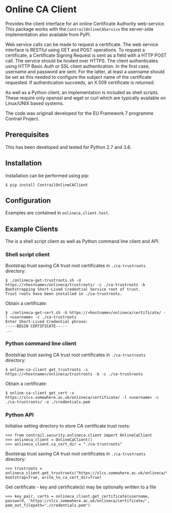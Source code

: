 Online CA Client
================
Provides the client interface for an online Certificate Authority web-service.
This package works with the ``ContrailOnlineCAService`` the server-side
implementation also available from PyPI.

Web service calls can be made to request a certificate.  The web service
interface is RESTful using GET and POST operations.  To request a certificate,
a Certificate Signing Request is sent as a field with a HTTP POST call.  The
service should be hosted over HTTPS.  The client authenticates using HTTP Basic
Auth or SSL client authentication.  In the first case, username and password
are sent.  For the latter, at least a username should be set as this needed to
configure the subject name of the certificate requested.  If authentication
succeeds, an X.509 certificate is returned.

As well as a Python client, an implementation is included as shell scripts.
These require only openssl and wget or curl which are typically available on
Linux/UNIX based systems.

The code was originall developed for the EU Framework 7 programme Contrail
Project.

Prerequisites
-------------
This has been developed and tested for Python 2.7 and 3.6.

Installation
------------
Installation can be performed using pip:
```
$ pip install ContrailOnlineCAClient
```

Configuration
-------------
Examples are contained in ``onlineca.client.test``.

Example Clients
---------------
The is a shell script client as well as Python command line client and API.

### Shell script client ###
Bootstrap trust saving CA trust root certificates in ``./ca-trustroots`` directory:
```
$ ./onlineca-get-trustroots.sh -U https://<hostname>/onlineca/trustroots/ -c ./ca-trustroots -b
Bootstrapping Short-Lived Credential Service root of trust.
Trust roots have been installed in ./ca-trustroots.
```
Obtain a certificate:
```
$ ./onlineca-get-cert.sh -U https://<hostname>/onlineca/certificate/ -l <username> -c ./ca-trustroots
Enter Short-Lived Credential phrase:
-----BEGIN CERTIFICATE-----
...
```

### Python command line client ###
Bootstrap trust saving CA trust root certificates in ``./ca-trustroots`` directory:
```
$ online-ca-client get_trustroots -s https://<hostname>/onlineca/trustroots -b -c ./ca-trustroots
```
Obtain a certificate:
```
$ online-ca-client get_cert -s https://slcs.somewhere.ac.uk/onlineca/certificate/ -l <username> -c ./ca-trustroots/ -o ./credentials.pem
```

### Python API ###
Initialise setting directory to store CA certificate trust roots:
```
>>> from contrail.security.onlineca.client import OnlineCaClient
>>> onlineca_client = OnlineCaClient()
>>> onlineca_client.ca_cert_dir = "./ca-trustroots"
```
Bootstrap trust saving CA trust root certificates in ``./ca-trustroots`` directory:
```
>>> trustroots = onlineca_client.get_trustroots("https://slcs.somewhere.ac.uk/onlineca/trustroots/", bootstrap=True, write_to_ca_cert_dir=True)
```
Get certificate - key and certificate(s) may be optionally written to a file
```
>>> key_pair, certs = onlineca_client.get_certificate(username, password, 'https://slcs.somewhere.ac.uk/onlineca/certificate/', pem_out_filepath="./credentials.pem")
```
